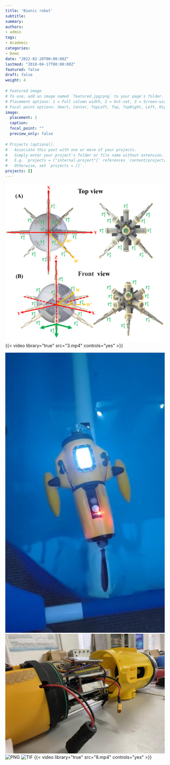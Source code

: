 ```yaml
---
title: 'Bionic robot'
subtitle: 
summary: 
authors:
- admin
tags:
- Academic
categories:
- Demo
date: "2022-02-20T00:00:00Z"
lastmod: "2018-04-17T00:00:00Z"
featured: false
draft: false
weight: 4

# Featured image
# To use, add an image named `featured.jpg/png` to your page's folder.
# Placement options: 1 = Full column width, 2 = Out-set, 3 = Screen-width
# Focal point options: Smart, Center, TopLeft, Top, TopRight, Left, Right, BottomLeft, Bottom, BottomRight
image:
  placement: 1
  caption: 
  focal_point: ""
  preview_only: false

# Projects (optional).
#   Associate this post with one or more of your projects.
#   Simply enter your project's folder or file name without extension.
#   E.g. `projects = ["internal-project"]` references `content/project/deep-learning/index.md`.
#   Otherwise, set `projects = []`.
projects: []
---
```




![PNG](./2.png)
{{< video library="true" src="3.mp4" controls="yes" >}}

![JPG](./4.JPG)
![JPG](./5.JPG)
![PNG](./6.png)
![TIF](./7.tif)
{{< video library="true" src="8.mp4" controls="yes" >}}




